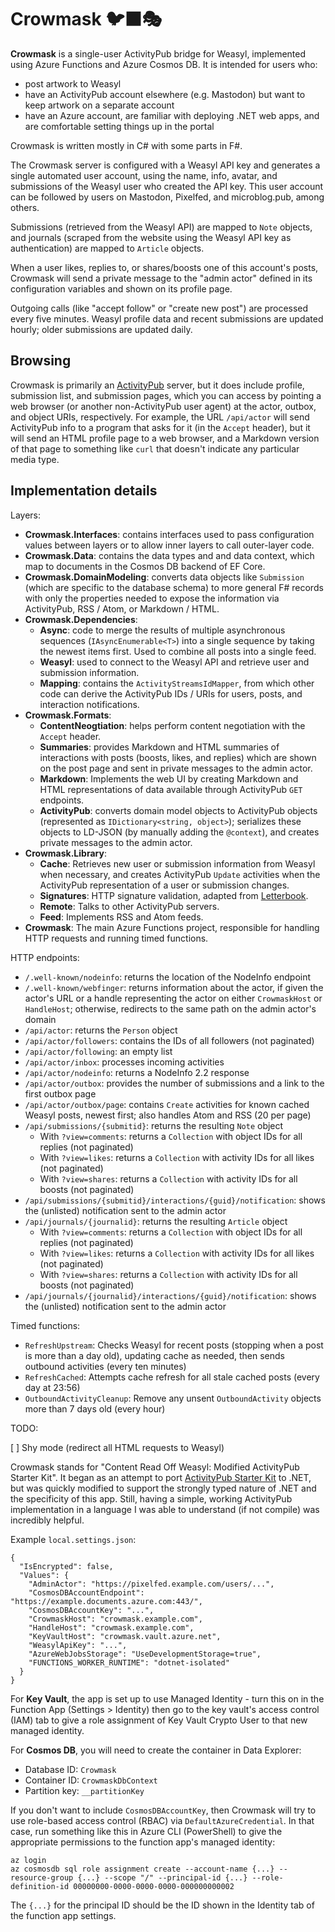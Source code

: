 ﻿# Crowmask 🐦‍⬛🎭

**Crowmask** is a single-user ActivityPub bridge for Weasyl, implemented
using Azure Functions and Azure Cosmos DB. It is intended for users who:

* post artwork to Weasyl
* have an ActivityPub account elsewhere (e.g. Mastodon) but want to keep
  artwork on a separate account
* have an Azure account, are familiar with deploying .NET web apps, and are
  comfortable setting things up in the portal

Crowmask is written mostly in C# with some parts in F#.

The Crowmask server is configured with a Weasyl API key and generates a single
automated user account, using the name, info, avatar, and submissions of the
Weasyl user who created the API key. This user account can be followed by
users on Mastodon, Pixelfed, and microblog.pub, among others.

Submissions (retrieved from the Weasyl API) are mapped to `Note` objects, and
journals (scraped from the website using the Weasyl API key as authentication)
are mapped to `Article` objects.

When a user likes, replies to, or shares/boosts one of this account's posts,
Crowmask will send a private message to the "admin actor" defined in its
configuration variables and shown on its profile page.

Outgoing calls (like "accept follow" or "create new post") are processed every
five minutes. Weasyl profile data and recent submissions are updated hourly;
older submissions are updated daily.

## Browsing

Crowmask is primarily an [ActivityPub](https://www.w3.org/TR/activitypub/)
server, but it does include profile, submission list, and submission pages,
which you can access by pointing a web browser (or another non-ActivityPub
user agent) at the actor, outbox, and object URIs, respectively. For example,
the URL `/api/actor` will send ActivityPub info to a program that asks for it
(in the `Accept` header), but it will send an HTML profile page to a web
browser, and a Markdown version of that page to something like `curl` that
doesn't indicate any particular media type.

## Implementation details

Layers:

* **Crowmask.Interfaces**: contains interfaces used to pass configuration
  values between layers or to allow inner layers to call outer-layer code.
* **Crowmask.Data**: contains the data types and and data context, which map
  to documents in the Cosmos DB backend of EF Core.
* **Crowmask.DomainModeling**: converts data objects like `Submission` (which
  are specific to the database schema) to more general F# records with only
  the properties needed to expose the information via ActivityPub, RSS / Atom,
  or Markdown / HTML.
* **Crowmask.Dependencies**:
    * **Async**: code to merge the results of multiple asynchronous sequences
      (`IAsyncEnumerable<T>`) into a single sequence by taking the newest
      items first. Used to combine all posts into a single feed.
    * **Weasyl**: used to connect to the Weasyl API and retrieve user and
      submission information.
    * **Mapping**: contains the `ActivityStreamsIdMapper`, from which other
      code can derive the ActivityPub IDs / URIs for users, posts, and
      interaction notifications.
* **Crowmask.Formats**:
    * **ContentNeogtiation**: helps perform content negotiation with the
      `Accept` header.
    * **Summaries**: provides Markdown and HTML summaries of interactions with
      posts (boosts, likes, and replies) which are shown on the post page and
      sent in private messages to the admin actor.
    * **Markdown**: Implements the web UI by creating Markdown and HTML
      representations of data available through ActivityPub `GET` endpoints.
    * **ActivityPub**: converts domain model objects to ActivityPub
      objects (represented as `IDictionary<string, object>`); serializes these
      objects to LD-JSON (by manually adding the `@context`), and creates
      private messages to the admin actor.
* **Crowmask.Library**:
    * **Cache**: Retrieves new user or submission information from Weasyl when
      necessary, and creates ActivityPub `Update` activities when the
      ActivityPub representation of a user or submission changes.
    * **Signatures**: HTTP signature validation, adapted from
      [Letterbook](https://github.com/Letterbook/Letterbook).
    * **Remote**: Talks to other ActivityPub servers.
    * **Feed**: Implements RSS and Atom feeds.
* **Crowmask**: The main Azure Functions project, responsible for handling
  HTTP requests and running timed functions.

HTTP endpoints:

* `/.well-known/nodeinfo`: returns the location of the NodeInfo endpoint
* `/.well-known/webfinger`: returns information about the actor, if given the actor's URL or a handle representing the actor on either `CrowmaskHost` or `HandleHost`; otherwise, redirects to the same path on the admin actor's domain
* `/api/actor`: returns the `Person` object
* `/api/actor/followers`: contains the IDs of all followers (not paginated)
* `/api/actor/following`: an empty list
* `/api/actor/inbox`: processes incoming activities
* `/api/actor/nodeinfo`: returns a NodeInfo 2.2 response
* `/api/actor/outbox`: provides the number of submissions and a link to the first outbox page
* `/api/actor/outbox/page`: contains `Create` activities for known cached Weasyl posts, newest first; also handles Atom and RSS (20 per page)
* `/api/submissions/{submitid}`: returns the resulting `Note` object
    * With `?view=comments`: returns a `Collection` with object IDs for all replies (not paginated)
    * With `?view=likes`: returns a `Collection` with activity IDs for all likes (not paginated)
    * With `?view=shares`: returns a `Collection` with activity IDs for all boosts (not paginated)
* `/api/submissions/{submitid}/interactions/{guid}/notification`: shows the (unlisted) notification sent to the admin actor
* `/api/journals/{journalid}`: returns the resulting `Article` object
    * With `?view=comments`: returns a `Collection` with object IDs for all replies (not paginated)
    * With `?view=likes`: returns a `Collection` with activity IDs for all likes (not paginated)
    * With `?view=shares`: returns a `Collection` with activity IDs for all boosts (not paginated)
* `/api/journals/{journalid}/interactions/{guid}/notification`: shows the (unlisted) notification sent to the admin actor

Timed functions:

* `RefreshUpstream`: Checks Weasyl for recent posts (stopping when a post is more than a day old), updating cache as needed, then sends outbound activities (every ten minutes)
* `RefreshCached`: Attempts cache refresh for all stale cached posts (every day at 23:56)
* `OutboundActivityCleanup`: Remove any unsent `OutboundActivity` objects more than 7 days old (every hour)

TODO:

[ ] Shy mode (redirect all HTML requests to Weasyl)

Crowmask stands for "Content Read Off Weasyl: Modified ActivityPub Starter Kit". It began as an attempt
to port [ActivityPub Starter Kit](https://github.com/jakelazaroff/activitypub-starter-kit) to .NET, but
was quickly modified to support the strongly typed nature of .NET and the specificity of this app.
Still, having a simple, working ActivityPub implementation in a language I was able to understand (if
not compile) was incredibly helpful.

Example `local.settings.json`:

    {
      "IsEncrypted": false,
      "Values": {
        "AdminActor": "https://pixelfed.example.com/users/...",
        "CosmosDBAccountEndpoint": "https://example.documents.azure.com:443/",
        "CosmosDBAccountKey": "...",
        "CrowmaskHost": "crowmask.example.com",
        "HandleHost": "crowmask.example.com",
        "KeyVaultHost": "crowmask.vault.azure.net",
        "WeasylApiKey": "...",
        "AzureWebJobsStorage": "UseDevelopmentStorage=true",
        "FUNCTIONS_WORKER_RUNTIME": "dotnet-isolated"
      }
    }

For **Key Vault**, the app is set up to use Managed Identity - turn this on in
the Function App (Settings > Identity) then go to the key vault's access
control (IAM) tab to give a role assignment of Key Vault Crypto User to that
new managed identity.

For **Cosmos DB**, you will need to create the container in Data Explorer:

* Database ID: `Crowmask`
* Container ID: `CrowmaskDbContext`
* Partition key: `__partitionKey`

If you don't want to include `CosmosDBAccountKey`, then Crowmask will try to
use role-based access control (RBAC) via `DefaultAzureCredential`. In that
case, run something like this in Azure CLI (PowerShell) to give the
appropriate permissions to the function app's managed identity:

    az login
    az cosmosdb sql role assignment create --account-name {...} --resource-group {...} --scope "/" --principal-id {...} --role-definition-id 00000000-0000-0000-0000-000000000002

The `{...}` for the principal ID should be the ID shown in the Identity tab of
the function app settings.
